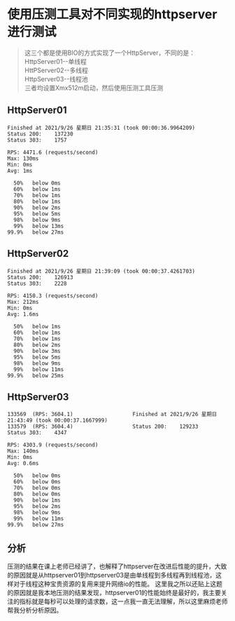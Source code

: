 # 使用压测工具对不同实现的httpserver进行测试
> 这三个都是使用BIO的方式实现了一个HttpServer，不同的是：</br>
> HttpServer01--单线程</br>
> HttPServer02--多线程</br>
> HttpServer03--线程池</br>
> 三者均设置Xmx512m启动，然后使用压测工具压测

## HttpServer01
```shell
Finished at 2021/9/26 星期日 21:35:31 (took 00:00:36.9964209)
Status 200:    137230
Status 303:    1757

RPS: 4471.6 (requests/second)
Max: 130ms
Min: 0ms
Avg: 1ms

  50%   below 0ms
  60%   below 1ms
  70%   below 1ms
  80%   below 1ms
  90%   below 2ms
  95%   below 5ms
  98%   below 9ms
  99%   below 13ms
99.9%   below 27ms
```

## HttpServer02
```shell
Finished at 2021/9/26 星期日 21:39:09 (took 00:00:37.4261703)
Status 200:    126913
Status 303:    2228

RPS: 4150.3 (requests/second)
Max: 212ms
Min: 0ms
Avg: 1.6ms

  50%   below 1ms
  60%   below 1ms
  70%   below 1ms
  80%   below 2ms
  90%   below 3ms
  95%   below 5ms
  98%   below 9ms
  99%   below 11ms
99.9%   below 25ms
```

## HttpServer03
```shell
133569  (RPS: 3604.1)                   Finished at 2021/9/26 星期日 21:43:49 (took 00:00:37.1667999)
133579  (RPS: 3604.4)                   Status 200:    129233
Status 303:    4347

RPS: 4303.9 (requests/second)
Max: 140ms
Min: 0ms
Avg: 0.6ms

  50%   below 0ms
  60%   below 0ms
  70%   below 0ms
  80%   below 0ms
  90%   below 1ms
  95%   below 2ms
  98%   below 9ms
  99%   below 11ms
99.9%   below 27ms
```

## 分析
压测的结果在课上老师已经讲了，也解释了httpserver在改进后性能的提升，大致的原因就是从httpserver01到httpserver03是由单线程到多线程再到线程池，这样对于线程这种宝贵资源的复用来提升网络io的性能。
这里我之所以还贴上这题的原因就是我本地压测的结果发现，httpserver01的性能始终是最好的，我主要关注的指标就是每秒可以处理的请求数，这一点我一直无法理解，所以这里麻烦老师帮我分析分析原因。
